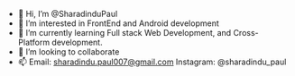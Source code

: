 - 👋 Hi, I’m @SharadinduPaul
- 👀 I’m interested in FrontEnd and Android development
- 🌱 I’m currently learning Full stack Web Development, and  Cross-Platform development.
- 💞️ I’m looking to collaborate
- 📫 Email: sharadindu.paul007@gmail.com
      Instagram: @sharadindu_paul

<!---
SharadinduPaul/SharadinduPaul is a ✨ special ✨ repository because its `README.md` (this file) appears on your GitHub profile.
You can click the Preview link to take a look at your changes.
--->
